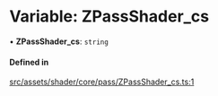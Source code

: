 # Variable: ZPassShader\_cs

• **ZPassShader\_cs**: `string`

#### Defined in

[src/assets/shader/core/pass/ZPassShader_cs.ts:1](https://github.com/Orillusion/orillusion/blob/main/src/assets/shader/core/pass/ZPassShader_cs.ts#L1)
